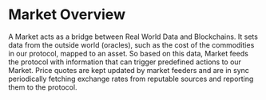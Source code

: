 # Market Overview


A Market acts as a bridge between Real World Data and Blockchains. It sets data from the outside world (oracles), such as the cost of the commodities in our protocol, mapped to an asset. So based on this data, Market feeds the protocol with information that can trigger predefined actions to our Market. Price quotes are kept updated by market feeders and are in sync periodically fetching exchange rates from reputable sources and reporting them to the protocol.

